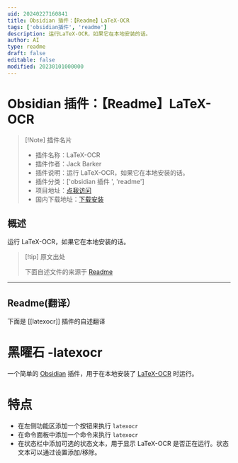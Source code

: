 ```yaml
---
uid: 20240227160841
title: Obsidian 插件：【Readme】LaTeX-OCR
tags: ['obsidian插件', 'readme']
description: 运行LaTeX-OCR，如果它在本地安装的话。
author: AI
type: readme
draft: false
editable: false
modified: 20230101000000
---
```


# Obsidian 插件：【Readme】LaTeX-OCR

> [!Note] 插件名片
> - 插件名称：LaTeX-OCR
> - 插件作者：Jack Barker
> - 插件说明：运行 LaTeX-OCR，如果它在本地安装的话。
> - 插件分类：['obsidian 插件 ', 'readme']
> - 项目地址：[点我访问](https://github.com/JackBarker7/obsidian-latexocr)
> - 国内下载地址：[下载安装](https://pkmer.cn/products/plugin/pluginMarket/?latexocr)

## 概述

运行 LaTeX-OCR，如果它在本地安装的话。

> [!tip] 原文出处
>
>下面自述文件的来源于 [Readme](https://ghproxy.net/https://raw.githubusercontent.com/JackBarker7/obsidian-latexocr/main/README.md)

---

## Readme(翻译）

下面是 [[latexocr]] 插件的自述翻译

# 黑曜石 -latexocr

一个简单的 [Obsidian](https://obsidian.md/) 插件，用于在本地安装了 [LaTeX-OCR](https://github.com/lukas-blecher/LaTeX-OCR) 时运行。

# 特点

- 在左侧功能区添加一个按钮来执行 `latexocr`
- 在命令面板中添加一个命令来执行 `latexocr`
- 在状态栏中添加可选的状态文本，用于显示 LaTeX-OCR 是否正在运行。状态文本可以通过设置添加/移除。




